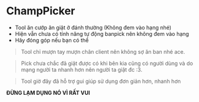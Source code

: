 # ChampPicker

- Tool ăn cướp ăn giật ở đánh thường (Không đem vào hạng nhé)
- Hiện vẫn chưa có tính năng tự động banpick nên không đem vào hạng
- Hãy đóng góp nếu bạn có thể
> Tool chỉ mượn tay mượn chân client nên không sợ ăn ban nhé ace.

> Pick chưa chắc đã giật được có khi bên kia cũng có người dùng và do mạng người ta nhanh hơn nên người ta giật đc :3.

> Tool giờ đây đã hỗ trợ gui giúp sử dụng đơn giản hơn, nhanh hơn


**ĐỪNG LẠM DỤNG NÓ VÌ RẤT VUI**
